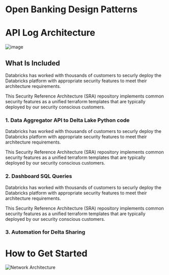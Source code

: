 # Open Banking Design Patterns

# API Log Architecture

![image](https://user-images.githubusercontent.com/38080604/233801899-497e97e9-5872-4392-be4d-c9c092ac9411.png)

## What Is Included

Databricks has worked with thousands of customers to securly deploy the Databricks platform with appropriate security features to meet their architecture requirements. 

This Security Reference Architecture (SRA) repository implements common security features as a unified terraform templates that are typically deployed by our security conscious customers.

### 1. Data Aggregator API to Delta Lake Python code 

Databricks has worked with thousands of customers to securly deploy the Databricks platform with appropriate security features to meet their architecture requirements. 

This Security Reference Architecture (SRA) repository implements common security features as a unified terraform templates that are typically deployed by our security conscious customers.

### 2. Dashboard SQL Queries 

Databricks has worked with thousands of customers to securly deploy the Databricks platform with appropriate security features to meet their architecture requirements. 

This Security Reference Architecture (SRA) repository implements common security features as a unified terraform templates that are typically deployed by our security conscious customers.

### 3. Automation for Delta Sharing

# How to Get Started 

![Network Architecture](img.png)
